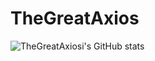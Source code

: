 # TheGreatAxios
![TheGreatAxiosi's GitHub stats](https://github-readme-stats.vercel.app/api?username=TheGreatAxios&count_private=true&theme=solarized-dark&show_icons=true)
